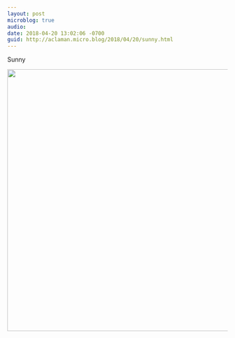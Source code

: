 ```yaml
---
layout: post
microblog: true
audio: 
date: 2018-04-20 13:02:06 -0700
guid: http://aclaman.micro.blog/2018/04/20/sunny.html
---
```

Sunny

<img src="http://micro.alexclaman.com/uploads/2018/6c1d0c0e19.jpg" width="600" height="600" />
